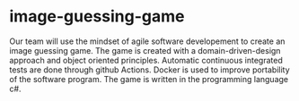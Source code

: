 # image-guessing-game
Our team will use the mindset of agile software developement to create an image guessing game. The game is created with a domain-driven-design approach and object oriented principles. Automatic continuous integrated tests are done through github Actions. Docker is used to improve portability of the software program. The game is written in the programming language c#.
